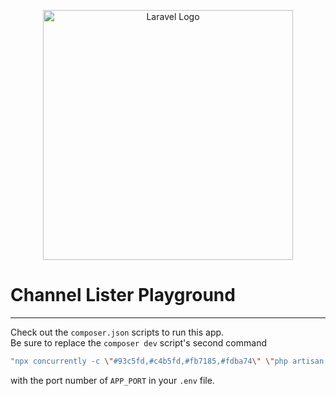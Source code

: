 <p align="center"><a href="https://laravel.com" target="_blank"><img src="https://raw.githubusercontent.com/laravel/art/master/logo-lockup/5%20SVG/2%20CMYK/1%20Full%20Color/laravel-logolockup-cmyk-red.svg" width="400" alt="Laravel Logo"></a></p>

# Channel Lister Playground

---

Check out the `composer.json` scripts to run this app.</br>
Be sure to replace the `composer dev` script's second command

```bash
"npx concurrently -c \"#93c5fd,#c4b5fd,#fb7185,#fdba74\" \"php artisan serve --port=APP_PORT\" \"php artisan queue:listen --tries=1\" \"php artisan pail --timeout=0\" \"npm run dev\" --names=server,queue,logs,vite"
```

with the port number of `APP_PORT` in your `.env` file.

